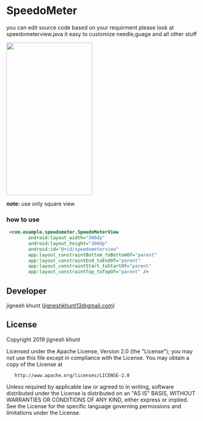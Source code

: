 # SpeedoMeter

you can edit source code based on your requirment please look at speedometerview.java it easy to customize needle,guage and all other stuff

<image src=https://user-images.githubusercontent.com/20221469/58752086-58d11800-84c6-11e9-991c-f0b2bedee899.gif
 width=225 height=400>
 
**note:** use only square view

### how to use
```xml
 <com.example.speedometer.SpeedoMeterView
        android:layout_width="300dp"
        android:layout_height="300dp"
        android:id="@+id/speedometerview"
        app:layout_constraintBottom_toBottomOf="parent"
        app:layout_constraintEnd_toEndOf="parent"
        app:layout_constraintStart_toStartOf="parent"
        app:layout_constraintTop_toTopOf="parent" />

```
 
 
##  Developer
  jignesh khunt
  (jigneshkhunt13@gmail.com)
  
##  License

Copyright 2019 jignesh khunt

   Licensed under the Apache License, Version 2.0 (the "License");
   you may not use this file except in compliance with the License.
   You may obtain a copy of the License at

       http://www.apache.org/licenses/LICENSE-2.0

   Unless required by applicable law or agreed to in writing, software
   distributed under the License is distributed on an "AS IS" BASIS,
   WITHOUT WARRANTIES OR CONDITIONS OF ANY KIND, either express or implied.
   See the License for the specific language governing permissions and
   limitations under the License.
